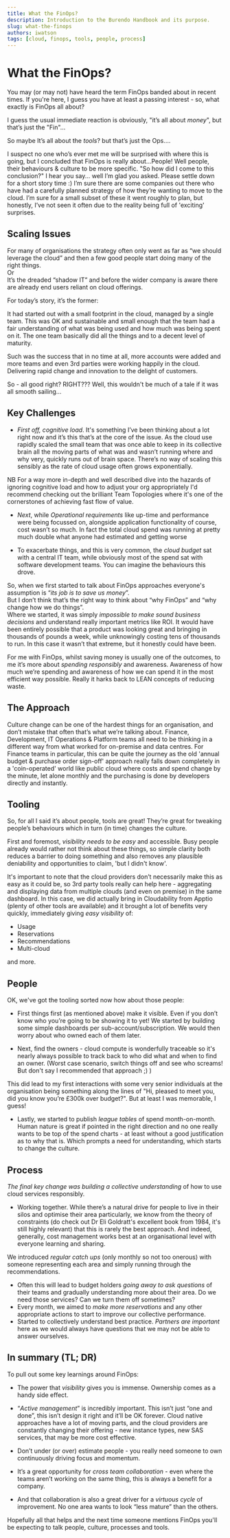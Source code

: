 ```yaml
---
title: What the FinOps?
description: Introduction to the Burendo Handbook and its purpose.
slug: what-the-finops
authors: iwatson
tags: [cloud, finops, tools, people, process]
---
```


# What the FinOps?

You may (or may not) have heard the term FinOps banded about in recent times. If you're here, I guess you have at least a passing interest - so, what exactly is FinOps all about?

I guess the usual immediate reaction is obviously, "it’s all about *money*", but that’s just the "Fin"…

So maybe It’s all about the *tools*? but that’s just the Ops….  
<!--truncate-->

I suspect no one who’s ever met me will be surprised with where this is going, but I concluded that FinOps is really about...People! Well people, their behaviours & culture to be more specific. "So how did I come to this conclusion?" I hear you say... well I’m glad you asked. Please settle down for a short story time :) I’m sure there are some companies out there who have had a carefully planned strategy of how they’re wanting to move to the cloud. I’m sure for a small subset of these it went roughly to plan, but honestly, I’ve not seen it often due to the reality being full of 'exciting' surprises.
 
## Scaling Issues
 
For many of organisations the strategy often only went as far as “we should leverage the cloud” and then a few good people start doing many of the right things.  
Or  
It’s the dreaded “shadow IT” and before the wider company is aware there are already end users reliant on cloud offerings.  
 
For today’s story, it’s the former:
 
It had started out with a small footprint in the cloud, managed by a single team. This was OK and sustainable and small enough that the team had a fair understanding of what was being used and how much was being spent on it. The one team basically did all the things and to a decent level of maturity.
 
Such was the success that in no time at all, more accounts were added and more teams and even 3rd parties were working happily in the cloud. Delivering rapid change and innovation to the delight of customers.
 
So - all good right? RIGHT??? Well, this wouldn't be much of a tale if it was all smooth sailing…
 
## Key Challenges
 
* *First off, cognitive load*. It's something I’ve been thinking about a lot right now  and it’s this that’s at the core of the issue. As the cloud use rapidly scaled the small team that was once able to keep in its collective brain all the moving parts of what was and wasn’t running where and why very, quickly runs out of brain space. There’s no way of scaling this sensibly as the rate of cloud usage often grows exponentially.
 
NB For a way more in-depth and well described dive into the hazards of ignoring cognitive load and how to adjust your org appropriately I'd recommend checking out the brilliant Team Topologies where it's one of the cornerstones of achieving fast flow of value.
 
* *Next*, while *Operational requirements* like up-time and performance were being focussed on, alongside application functionality of course, cost wasn’t so much. In fact the total cloud spend was running at pretty much double what anyone had estimated and getting worse
 
* To exacerbate things, and this is very common, the *cloud budget* sat with a central IT team, while obviously most of the spend sat with software development teams. You can imagine the behaviours this drove.

So, when we first started to talk about FinOps approaches everyone's assumption is “*its job is to save us money*”.  
But I don’t think that’s the right way to think about “why FinOps” and “why change how we do things”.  
Where we started, it was simply *impossible to make sound business decisions* and understand really important metrics like ROI. It would have been entirely possible that a product was looking great and bringing in thousands of pounds a week, while unknowingly costing tens of thousands to run. In this case it wasn’t that extreme, but it honestly could have been.  
 
For me with FinOps, whilst saving money is usually one of the outcomes, to me it’s more about *spending responsibly* and awareness. Awareness of how much we’re spending and awareness of how we can spend it in the most efficient way possible. Really it harks back to LEAN concepts of reducing waste.  
 
 
## The Approach
 
Culture change can be one of the hardest things for an organisation, and don’t mistake that often that’s what we’re talking about. Finance, Development, IT Operations & Platform teams all need to be thinking in a different way from what worked for on-premise and data centres. For Finance teams in particular, this can be quite the journey as the old 'annual budget & purchase order sign-off' approach really falls down completely in a 'coin-operated' world like public cloud where costs and spend change by the minute, let alone monthly and the purchasing is done by developers directly and instantly.
 
## Tooling

So, for all I said it’s about people, tools are great! They’re great for tweaking people’s behaviours which in turn (in time) changes the culture.
 
First and foremost, *visibility needs to be easy* and accessible. Busy people already would rather not think about these things, so simple clarity both reduces a barrier to doing something and also removes any plausible deniability and opportunities to claim, 'but I didn't know'.
 
It's important to note that the cloud providers don’t necessarily make this as easy as it could be, so 3rd party tools really can help here - aggregating and displaying data from multiple clouds (and even on premise) in the same dashboard. In this case, we did actually bring in Cloudability from Apptio (plenty of other tools are available) and it brought a lot of benefits very quickly, immediately giving *easy visibility* of:
 
* Usage
* Reservations
* Recommendations
* Multi-cloud
 
and more.
 
 
## People
 
OK, we've got the tooling sorted now how about those people:
 
* First things first (as mentioned above) make it visible. Even if you don’t know who you’re going to be showing it to yet! We started by building some simple dashboards per sub-account/subscription. We would then worry about who owned each of them later.
 
* Next, find the owners - cloud compute is wonderfully traceable so it's nearly always possible to track back to who did what and when to find an owner. (Worst case scenario, switch things off and see who screams! But don't say I recommended that approach ;) )
 
This did lead to my first interactions with some very senior individuals at the organisation being something along the lines of "Hi, pleased to meet you, did you know you’re £300k over budget?". But at least I was memorable, I guess!
 
* Lastly, we started to publish *league tables* of spend month-on-month. Human nature is great if pointed in the right direction and no one really wants to be top of the spend charts - at least without a good justification as to why that is. Which prompts a need for understanding, which starts to change the culture.
 
## Process
 
*The final key change was building a collective understanding* of how to use cloud services responsibly.
 
* Working together. While there’s a natural drive for people to live in their silos and optimise their area particularly, we know from the theory of constraints (do check out Dr Eli Goldratt's excellent book from 1984, it's still highly relevant) that this is rarely the best approach. And indeed, generally, cost management works best at an organisational level with everyone learning and sharing.
 
We introduced *regular catch ups* (only monthly so not too onerous) with someone representing each area and simply running through the recommendations.
* Often this will lead to budget holders *going away to ask questions* of their teams and gradually understanding more about their area. Do we need those services? Can we turn them off sometimes?
* Every month, we aimed to *make more reservations* and any other appropriate actions to start to improve our collective performance.
* Started to collectively understand best practice. *Partners are important* here as we would always have questions that we may not be able to answer ourselves.
 
 
## In summary (TL; DR)
 
To pull out some key learnings around FinOps:
 
* The power that *visibility* gives you is immense. Ownership comes as a handy side effect. 
 
* “*Active management*” is incredibly important. This isn’t just “one and done”, this isn’t design it right and it’ll be OK forever. Cloud native approaches have a lot of moving parts, and the cloud providers are constantly changing their offering - new instance types, new SAS services, that may be more cost effective. 
 
* Don’t under (or over) estimate people - you really need someone to own continuously driving focus and momentum. 
 
* It’s a great opportunity for *cross team collaboration* - even where the teams aren’t working on the same thing, this is always a benefit for a company.
 
* And that collaboration is also a great driver for a *virtuous cycle* of improvement. No one area wants to look “less mature” than the others.
 
Hopefully all that helps and the next time someone mentions FinOps you'll be expecting to talk people, culture, processes and tools.
